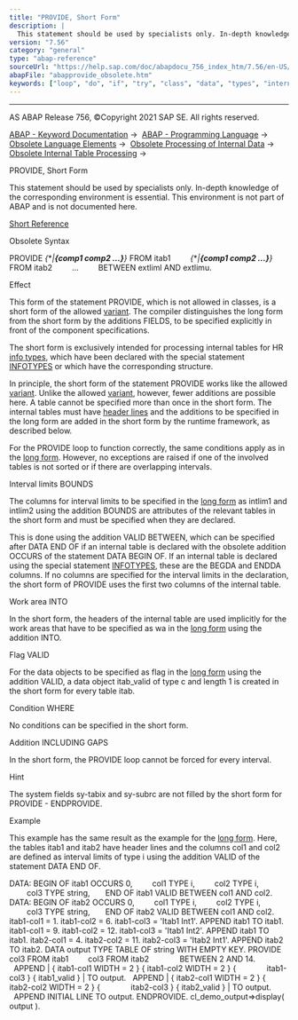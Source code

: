 ```yaml
---
title: "PROVIDE, Short Form"
description: |
  This statement should be used by specialists only. In-depth knowledge of the corresponding environment is essential. This environment is not part of ABAP and is not documented here. Short Reference(https://help.sap.com/doc/abapdocu_756_index_htm/7.56/en-US/abapprovide_shortref.htm) Obsolete Syntax
version: "7.56"
category: "general"
type: "abap-reference"
sourceUrl: "https://help.sap.com/doc/abapdocu_756_index_htm/7.56/en-US/abapprovide_obsolete.htm"
abapFile: "abapprovide_obsolete.htm"
keywords: ["loop", "do", "if", "try", "class", "data", "types", "internal-table", "abapprovide", "obsolete"]
---
```


* * *

AS ABAP Release 756, ©Copyright 2021 SAP SE. All rights reserved.

[ABAP - Keyword Documentation](https://help.sap.com/doc/abapdocu_756_index_htm/7.56/en-US/abenabap.htm) →  [ABAP - Programming Language](https://help.sap.com/doc/abapdocu_756_index_htm/7.56/en-US/abenabap_reference.htm) →  [Obsolete Language Elements](https://help.sap.com/doc/abapdocu_756_index_htm/7.56/en-US/abenabap_obsolete.htm) →  [Obsolete Processing of Internal Data](https://help.sap.com/doc/abapdocu_756_index_htm/7.56/en-US/abendata_internal_obsolete.htm) →  [Obsolete Internal Table Processing](https://help.sap.com/doc/abapdocu_756_index_htm/7.56/en-US/abenitab_obsolete.htm) → 

PROVIDE, Short Form

This statement should be used by specialists only.
In-depth knowledge of the corresponding environment is essential.
This environment is not part of ABAP and is not documented here.

[Short Reference](https://help.sap.com/doc/abapdocu_756_index_htm/7.56/en-US/abapprovide_shortref.htm)

Obsolete Syntax

PROVIDE *{*\**|**{*comp1 comp2 ...*}**}* FROM itab1
        *{*\**|**{*comp1 comp2 ...*}**}* FROM itab2
        ...
        BETWEEN extliml AND extlimu.

Effect

This form of the statement PROVIDE, which is not allowed in classes, is a short form of the allowed [variant](https://help.sap.com/doc/abapdocu_756_index_htm/7.56/en-US/abapprovide.htm). The compiler distinguishes the long form from the short form by the additions FIELDS, to be specified explicitly in front of the component specifications.

The short form is exclusively intended for processing internal tables for HR [info types](https://help.sap.com/doc/abapdocu_756_index_htm/7.56/en-US/abeninfo_type_glosry.htm "Glossary Entry"), which have been declared with the special statement [INFOTYPES](https://help.sap.com/doc/abapdocu_756_index_htm/7.56/en-US/abapinfotypes.htm) or which have the corresponding structure.

In principle, the short form of the statement PROVIDE works like the allowed [variant](https://help.sap.com/doc/abapdocu_756_index_htm/7.56/en-US/abapprovide.htm). Unlike the allowed [variant](https://help.sap.com/doc/abapdocu_756_index_htm/7.56/en-US/abapprovide.htm), however, fewer additions are possible here. A table cannot be specified more than once in the short form. The internal tables must have [header lines](https://help.sap.com/doc/abapdocu_756_index_htm/7.56/en-US/abenheader_line_glosry.htm "Glossary Entry") and the additions to be specified in the long form are added in the short form by the runtime framework, as described below.

For the PROVIDE loop to function correctly, the same conditions apply as in the [long form](https://help.sap.com/doc/abapdocu_756_index_htm/7.56/en-US/abapprovide.htm). However, no exceptions are raised if one of the involved tables is not sorted or if there are overlapping intervals.

Interval limits BOUNDS

The columns for interval limits to be specified in the [long form](https://help.sap.com/doc/abapdocu_756_index_htm/7.56/en-US/abapprovide.htm) as intlim1 and intlim2 using the addition BOUNDS are attributes of the relevant tables in the short form and must be specified when they are declared.

This is done using the addition VALID BETWEEN, which can be specified after DATA END OF if an internal table is declared with the obsolete addition OCCURS of the statement DATA BEGIN OF. If an internal table is declared using the special statement [INFOTYPES](https://help.sap.com/doc/abapdocu_756_index_htm/7.56/en-US/abapinfotypes.htm), these are the BEGDA and ENDDA columns. If no columns are specified for the interval limits in the declaration, the short form of PROVIDE uses the first two columns of the internal table.

Work area INTO

In the short form, the headers of the internal table are used implicitly for the work areas that have to be specified as wa in the [long form](https://help.sap.com/doc/abapdocu_756_index_htm/7.56/en-US/abapprovide.htm) using the addition INTO.

Flag VALID

For the data objects to be specified as flag in the [long form](https://help.sap.com/doc/abapdocu_756_index_htm/7.56/en-US/abapprovide.htm) using the addition VALID, a data object itab\_valid of type c and length 1 is created in the short form for every table itab.

Condition WHERE

No conditions can be specified in the short form.

Addition INCLUDING GAPS

In the short form, the PROVIDE loop cannot be forced for every interval.

Hint

The system fields sy-tabix and sy-subrc are not filled by the short form for PROVIDE - ENDPROVIDE.

Example

This example has the same result as the example for the [long form](https://help.sap.com/doc/abapdocu_756_index_htm/7.56/en-US/abapprovide.htm). Here, the tables itab1 and itab2 have header lines and the columns col1 and col2 are defined as interval limits of type i using the addition VALID of the statement DATA END OF.

DATA: BEGIN OF itab1 OCCURS 0,
        col1 TYPE i,
        col2 TYPE i,
        col3 TYPE string,
      END OF itab1 VALID BETWEEN col1 AND col2.
DATA: BEGIN OF itab2 OCCURS 0,
        col1 TYPE i,
        col2 TYPE i,
        col3 TYPE string,
      END OF itab2 VALID BETWEEN col1 AND col2.
itab1-col1 = 1.
itab1-col2 = 6.
itab1-col3 = 'Itab1 Int1'.
APPEND itab1 TO itab1.
itab1-col1 = 9.
itab1-col2 = 12.
itab1-col3 = 'Itab1 Int2'.
APPEND itab1 TO itab1.
itab2-col1 = 4.
itab2-col2 = 11.
itab2-col3 = 'Itab2 Int1'.
APPEND itab2 TO itab2.
DATA output TYPE TABLE OF string WITH EMPTY KEY.
PROVIDE col3 FROM itab1
        col3 FROM itab2
             BETWEEN 2 AND 14.
  APPEND | { itab1-col1 WIDTH = 2 } { itab1-col2 WIDTH = 2 } {
             itab1-col3 } { itab1\_valid } | TO output.
  APPEND | { itab2-col1 WIDTH = 2 } { itab2-col2 WIDTH = 2 } {
             itab2-col3 } { itab2\_valid } | TO output.
  APPEND INITIAL LINE TO output.
ENDPROVIDE.
cl\_demo\_output=>display( output ).